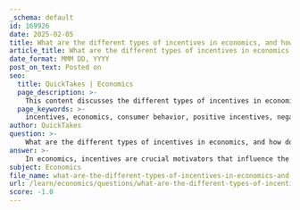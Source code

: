 ```yaml
---
_schema: default
id: 169926
date: 2025-02-05
title: What are the different types of incentives in economics, and how do they affect consumer behavior?
article_title: What are the different types of incentives in economics, and how do they affect consumer behavior?
date_format: MMM DD, YYYY
post_on_text: Posted on
seo:
  title: QuickTakes | Economics
  page_description: >-
    This content discusses the different types of incentives in economics, their classifications, and their effects on consumer behavior, highlighting how businesses can strategically use these incentives to influence purchasing decisions.
  page_keywords: >-
    incentives, economics, consumer behavior, positive incentives, negative incentives, moral incentives, personal incentives, social incentives, economic incentives, marketing strategies, decision making, behavioral economics
author: QuickTakes
question: >-
    What are the different types of incentives in economics, and how do they affect consumer behavior?
answer: >-
    In economics, incentives are crucial motivators that influence the decisions and behaviors of individuals and organizations. They can be categorized into several types, each affecting consumer behavior in different ways:\n\n1. **Positive Incentives**: These are rewards that encourage certain behaviors. For example, tax breaks for renewable energy investments serve as a positive incentive for companies to adopt sustainable practices. Consumers may also respond positively to discounts, loyalty programs, or cash-back offers, which can increase their likelihood of purchasing a product.\n\n2. **Negative Incentives**: These are penalties or costs associated with certain behaviors. For instance, fines for late payments or taxes on unhealthy products (like sugary drinks) can deter consumers from engaging in those behaviors. The threat of legal consequences can also serve as a disincentive, influencing individuals to make more socially responsible choices.\n\n3. **Moral Incentives**: These incentives appeal to an individual's sense of ethics or social responsibility. For example, consumers may choose to buy fair-trade products or support companies with sustainable practices because they feel it is the right thing to do, even if it may not be the cheapest option.\n\n4. **Personal Incentives**: These are based on individual preferences and motivations. For instance, a consumer may choose to purchase a luxury item as a status symbol, driven by personal desires rather than economic necessity.\n\n5. **Social Incentives**: These incentives arise from the influence of peers and societal norms. For example, if a consumer's social circle values eco-friendly products, they may be more inclined to purchase such items to fit in or gain approval.\n\n6. **Economic Incentives**: These are based on the financial implications of a decision. For example, if the price of a product decreases, consumers may be incentivized to buy more of it, reflecting the basic principles of supply and demand.\n\nThe impact of these incentives on consumer behavior can be significant. Positive incentives can lead to increased consumption and brand loyalty, while negative incentives can discourage certain behaviors and promote more responsible consumption. Understanding these dynamics allows businesses to tailor their marketing strategies effectively, aligning their offerings with the motivations of their target audience.\n\nIn summary, incentives in economics are multifaceted and play a vital role in shaping consumer behavior. By leveraging various types of incentives, businesses and policymakers can influence decisions and drive economic outcomes.
subject: Economics
file_name: what-are-the-different-types-of-incentives-in-economics-and-how-do-they-affect-consumer-behavior.md
url: /learn/economics/questions/what-are-the-different-types-of-incentives-in-economics-and-how-do-they-affect-consumer-behavior
score: -1.0
---
```


&nbsp;